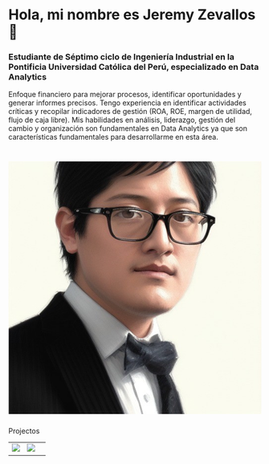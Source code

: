 
# Hola, mi nombre es Jeremy Zevallos 👋

### Estudiante de Séptimo ciclo de Ingeniería Industrial en la Pontificia Universidad Católica del Perú, especializado en Data Analytics 
Enfoque financiero para mejorar procesos, identificar oportunidades y generar informes precisos. Tengo experiencia en identificar 
actividades críticas y recopilar indicadores de gestión (ROA, ROE, margen de utilidad, flujo de caja libre). Mis habilidades en análisis, 
liderazgo, gestión del cambio y organización son fundamentales en Data Analytics ya que son características fundamentales para 
desarrollarme en esta área. 


 # ![](https://github.com/Jzev21/Jzev21/blob/main/jzev021.jpeg) 
 
Projectos 
<table style="width:100%">
<tr>
<td>
<a href="https://youtu.be/Kp4Mvapo5kc">
<img src="https://www.questionpro.com/blog/wp-content/uploads/2022/08/2091-Portada-tipos-de-analisis-de-datos.jpg">
</a>
</td>
<td>
<a href="https://youtu.be/-pWSQYpkkjk">
<img src="https://img.freepik.com/vector-gratis/ilustracion-concepto-analisis_114360-1119.jpg">
</a>
</td>
<td>
</table>
